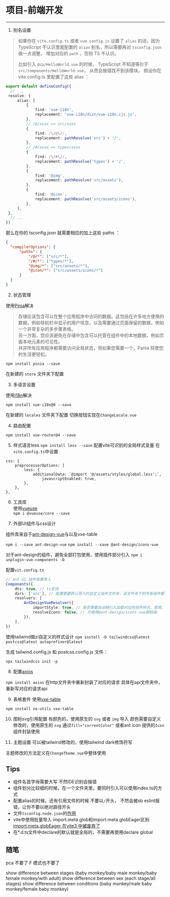 # 项目-前端开发

---

1. 别名设置

> 如果你在 ```vite.config.ts``` 或者 ```vue.config.js```
> 设置了 ```alias``` 的话，因为 TypeScript 不认识里面配置的
> ```alias``` 别名，所以需要再对 ```tsconfig.json``` 做一点调整，
> 增加对应的 ```path``` ，否则 TS 不认识。
>
> 比如引入 ```@cp/HelloWorld.vue``` 的时候，
> TypeScript 不知道等价于 ```src/components/HelloWorld.vue```，
> 从而会报错找不到该模块。
> 假设你在 vite.config.ts 里配置了这些 alias ：

   ```ts
   export default defineConfig({
     // ...
    resolve: {
        alias: [
            {
                find: 'vue-i18n',
                replacement: 'vue-i18n/dist/vue-i18n.cjs.js',
            },
            // /@/xxxx => src/xxxx
            {
                find: /\/@\//,
                replacement: pathResolve('src') + '/',
            },
            // /#/xxxx => types/xxxx
            {
                find: /\/#\//,
                replacement: pathResolve('types') + '/',
            },
            {
                find: '@img',
                replacement: pathResolve('src/assets'),
            },
            {
                find: '@icon',
                replacement: pathResolve('src/assets/icons'),
            },
        ],
    },
     // ...
   })
   ```
那么在你的 tsconfig.json 就需要相应的加上这些 paths ：

```json
{
  "compilerOptions": {
      "paths": {
          "/@/*": ["src/*"],
          "/#/*": ["types/*"],
          "@img/*": ["src/assets/*"],
          "@icon/*": ["src/assets/icons/*"]
      }
  }
}
```

2. 状态管理

使用[Pinia](https://pinia.web3doc.top/)解决
> 存储应该包含可以在整个应用程序中访问的数据。这包括在许多地方使用的数据，例如导航栏中显示的用户信息，以及需要通过页面保留的数据，例如一个非常复杂的多步骤表格。  
> 另一方面，您应该避免在存储中包含可以托管在组件中的本地数据，例如页面本地元素的可见性。  
> 并非所有应用程序都需要访问全局状态，但如果您需要一个，Pania 将使您的生活更轻松。  

```npm install pinia --save```

在新建的 ```store``` 文件夹下配置

3. 多语言设置

使用[i18n](https://vue-i18n.intlify.dev/)解决

```npm install vue-i18n@9 --save```

在新建的 ```locales``` 文件夹下配置
切换按钮实现在```ChangeLocale.vue```

4. 路由配置

```npm install vue-router@4 --save```

5. 样式语言less
```npm install less --save```
配置vite可识别的全局样式变量
在```vite.config.ts```中设置
```
css: {
    preprocessorOptions: {
        less: {
            additionalData: `@import '@/assets/styles/global.less';`,
                javascriptEnabled: true,
        },
    },
},
```

6. 工具库  
使用[vueuse](https://vueuse.org/guide/)  
```npm i @vueuse/core --save```


7. 外部UI组件与css设计

组件库来自于[ant-design-vue](https://www.antdv.com/components/overview-cn/)与以及vxe-table

```npm i --save ant-design-vue```
```npm install --save @ant-design/icons-vue```

对于ant-design的组件，避免全部打包使用，使用插件部分引入
```npm i unplugin-vue-components -D```

配置```vit.config.tx```
```ts
// ant UI 组件按需导入
Components({
    dts: true, // ts支持
    dirs: ['src'], // 配置需要默认导入的自定义组件文件夹，该文件夹下的所有组件都会自动 import
    resolvers: [
        AntDesignVueResolver({
            importStyle: true, // 是否需要自动随引入加载对应的组件样式，禁用，因为某些二级组件（比如 DateRangePicker）没办法准确地识别正确路径，手动引入全局样式
            resolveIcons: false, // 可使用@ant-design/icons-vue图标库
        }),
    ],
})
```

使用tailwind做zi自定义的样式设计
```npm install -D tailwindcss@latest postcss@latest autoprefixer@latest```

生成 tailwind.config.js 和 postcss.config.js 文件：

```npx tailwindcss init -p```

8. 配置[axios](https://www.axios-http.cn/docs)

```npm install axios```
在http文件夹中重新封装了对应的请求
具体在api文件夹中，重新写对应的请求api

9. 表格套件 使用[vxe-table](https://vxetable.cn/#/table/start/install)

```npm install xe-utils vxe-table```

10. 图标svg引用配置 
有颜色的，使用原生的 ```svg``` 或者 ```img``` 导入
颜色需要自定义修改的，使用原生的 ```svg``` 通过```fill="currentColor"``` 
或者ant icon 提供的```Icon```组件封装使用

11. 主题设置
可以被tailwind修改的，使用tailwind dark修饰符写

主题修改的方法定义在```ChangeTheme.vue```中整体使用



## Tips

* 组件名首字母需要大写 不然IDE识别会报错  
* 组件划分比较细的时候，在一个文件夹里，要同时引入可以使用index.ts的方式  
* 配置alias的时候，还有引用文件的时候 不要以```/```开头，
不然会被sb eslint报错，让你不要以绝对路径开头
* 文件```tsconfig.node.json```的[作用](https://juejin.cn/post/7126043888573218823)
* vite中使用批量导入 import.meta.glob和import.meta.globEager区别[import.meta.globEager 在vite3 中被废弃了](https://zhuanlan.zhihu.com/p/443175985)
* 在*.d.ts文件中declare的默认就是全局的，不需要再使用declare global



## 随笔
pca 不要了 F 模式也不要了 

show difference between stages (baby monkey/baby male monkey/baby female monkey/with adult)
show difference between sex (each stage/all stages)
show difference between conditions (baby monkey/male baby monkey/female baby monkey)





